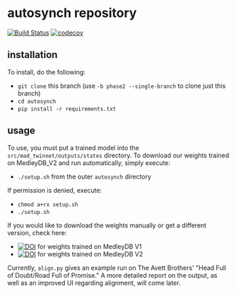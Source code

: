# autosynch repository

[![Build Status](https://travis-ci.com/chriswang030/autosynch.svg?branch=phase2)](https://travis-ci.com/chriswang030/autosynch) [![codecov](https://codecov.io/gh/chriswang030/autosynch/branch/phase2/graph/badge.svg)](https://codecov.io/gh/chriswang030/autosynch)

## installation
To install, do the following:
- `git clone` this branch (use `-b phase2 --single-branch` to clone just this branch)
- `cd autosynch`
- `pip install -r requirements.txt`

## usage
To use, you must put a trained model into the `src/mad_twinnet/outputs/states`
directory. To download our weights trained on MedleyDB_V2 and run automatically,
simply execute:
- `./setup.sh` from the outer `autosynch` directory

If permission is denied, execute:
- `chmod a+rx setup.sh`
- `./setup.sh`

If you would like to download the weights manually or get a different version,
check here:
- [![DOI](https://zenodo.org/badge/DOI/10.5281/zenodo.3334973.svg)](https://doi.org/10.5281/zenodo.3334973) for weights trained on MedleyDB V1
- [![DOI](https://zenodo.org/badge/DOI/10.5281/zenodo.3351632.svg)](https://doi.org/10.5281/zenodo.3351632) for weights trained on MedleyDB V2

Currently, `align.py` gives an example run on The Avett Brothers' "Head Full of
Doubt/Road Full of Promise." A more detailed report on the output, as well as an
improved UI regarding alignment, will come later.
